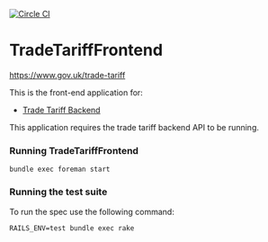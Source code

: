 [![Circle CI](https://circleci.com/gh/bitzesty/trade-tariff-frontend.svg?style=svg)](https://circleci.com/gh/bitzesty/trade-tariff-frontend)

# TradeTariffFrontend

https://www.gov.uk/trade-tariff

This is the front-end application for:

* [Trade Tariff Backend](https://github.com/alphagov/trade-tariff-backend)

This application requires the trade tariff backend API to be running.

### Running TradeTariffFrontend

    bundle exec foreman start

### Running the test suite

To run the spec use the following command:

    RAILS_ENV=test bundle exec rake
